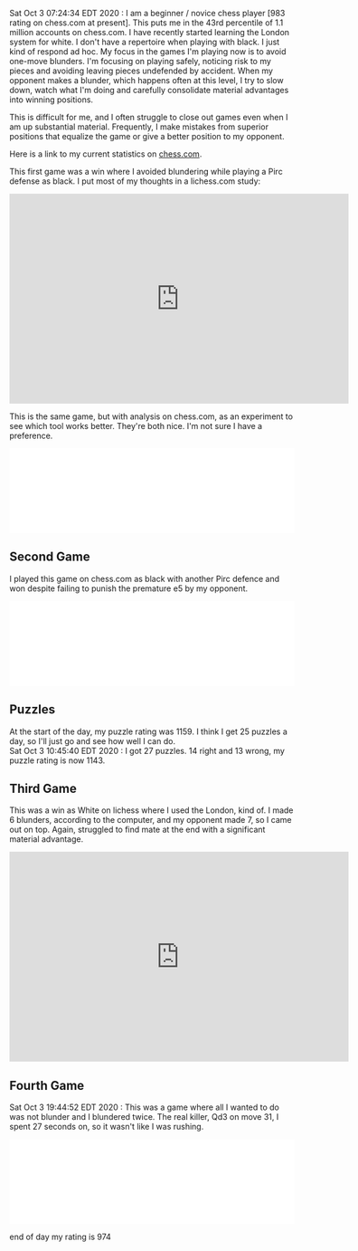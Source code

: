 Sat Oct  3 07:24:34 EDT 2020 : I am a beginner / novice chess player [983 rating on chess.com at present].  This puts me in the 43rd percentile of 1.1 million accounts on chess.com. I have recently started learning the London system for white. I don't have a repertoire when playing with black. I just kind of respond ad hoc. My focus in the games I'm playing now is to avoid one-move blunders. I'm focusing on playing safely, noticing risk to my pieces and avoiding leaving pieces undefended by accident. When my opponent makes a blunder, which happens often at this level, I try to slow down, watch what I'm doing and carefully consolidate material advantages into winning positions.  

This is difficult for me, and I often struggle to close out games even when I am up substantial material. Frequently, I make mistakes from superior positions that equalize the game or give a better position to my opponent.  

Here is a link to my current statistics on [chess.com](https://www.chess.com/stats/live/rapid/rm_bryan).

This first game was a win where I avoided blundering while playing a Pirc defense as black. I put most of my thoughts in a lichess.com study:

<iframe width=600 height=371 src="https://lichess.org/study/embed/aQ4BsxZX/5qFpvqOJ#18" frameborder=0></iframe>

This is the same game, but with analysis on chess.com, as an experiment to see which tool works better. They're both nice. I'm not sure I have a preference.

<iframe id="7077562" allowtransparency="true" frameborder="0" style="width:100%;border:none;" src="//www.chess.com/emboard?id=7077562"></iframe><script>window.addEventListener("message",e=>{e['data']&&"7077562"===e['data']['id']&&document.getElementById(`${e['data']['id']}`)&&(document.getElementById(`${e['data']['id']}`).style.height=`${e['data']['frameHeight']+30}px`)});</script>

## Second Game
I played this game on chess.com as black with another Pirc defence and won despite failing to punish the premature e5 by my opponent.

<iframe id="7077692" allowtransparency="true" frameborder="0" style="width:100%;border:none;" src="//www.chess.com/emboard?id=7077692"></iframe><script>window.addEventListener("message",e=>{e['data']&&"7077692"===e['data']['id']&&document.getElementById(`${e['data']['id']}`)&&(document.getElementById(`${e['data']['id']}`).style.height=`${e['data']['frameHeight']+30}px`)});</script>

## Puzzles
At the start of the day, my puzzle rating was 1159. I think I get 25 puzzles a day, so I'll just go and see how well I can do.  
Sat Oct  3 10:45:40 EDT 2020 : I got 27 puzzles. 14 right and 13 wrong, my puzzle rating is now 1143.

## Third Game
This was a win as White on lichess where I used the London, kind of. I made 6 blunders, according to the computer, and my opponent made 7, so I came out on top. Again, struggled to find mate at the end with a significant material advantage.  

<iframe width=600 height=371 src="https://lichess.org/study/embed/aQ4BsxZX/4BWIX3PP" frameborder=0></iframe>

## Fourth Game
Sat Oct  3 19:44:52 EDT 2020 : This was a game where all I wanted to do was not blunder and I blundered twice. The real killer, Qd3 on move 31, I spent 27 seconds on, so it wasn't like I was rushing.  

<iframe id="7078724" allowtransparency="true" frameborder="0" style="width:100%;border:none;" src="//www.chess.com/emboard?id=7078724"></iframe><script>window.addEventListener("message",e=>{e['data']&&"7078724"===e['data']['id']&&document.getElementById(`${e['data']['id']}`)&&(document.getElementById(`${e['data']['id']}`).style.height=`${e['data']['frameHeight']+30}px`)});</script>

end of day my rating is 974
